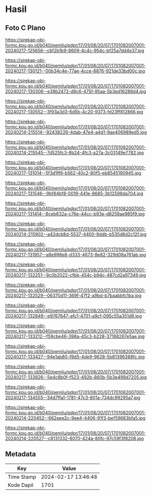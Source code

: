# Hasil

## Foto C Plano

https://sirekap-obj-formc.kpu.go.id/b040/pemilu/pdpr/17/01/08/20/07/1701082007001-20240217-125656--cbf2b1b9-8609-4c4c-954c-bf25a7dd4e37.jpg

https://sirekap-obj-formc.kpu.go.id/b040/pemilu/pdpr/17/01/08/20/07/1701082007001-20240217-130121--00b34c4e-77ae-4cce-8876-921de33bd00c.jpg

https://sirekap-obj-formc.kpu.go.id/b040/pemilu/pdpr/17/01/08/20/07/1701082007001-20240217-130306--e38b2472-d9c6-475f-95aa-5b3ed16286d4.jpg

https://sirekap-obj-formc.kpu.go.id/b040/pemilu/pdpr/17/01/08/20/07/1701082007001-20240217-130552--3f93a3d3-6d5b-4c20-9373-fd23ff812866.jpg

https://sirekap-obj-formc.kpu.go.id/b040/pemilu/pdpr/17/01/08/20/07/1701082007001-20240214-215514--92438226-4dab-47e4-a4d1-9ae406989ed5.jpg

https://sirekap-obj-formc.kpu.go.id/b040/pemilu/pdpr/17/01/08/20/07/1701082007001-20240214-215545--7d525fc3-8b24-4fc3-a27a-3c03149e7782.jpg

https://sirekap-obj-formc.kpu.go.id/b040/pemilu/pdpr/17/01/08/20/07/1701082007001-20240217-131014--5f3d1ff9-b562-40c2-80f5-eb8545190945.jpg

https://sirekap-obj-formc.kpu.go.id/b040/pemilu/pdpr/17/01/08/20/07/1701082007001-20240217-131546--9bf84bf8-0019-441e-8685-3b12598da704.jpg

https://sirekap-obj-formc.kpu.go.id/b040/pemilu/pdpr/17/01/08/20/07/1701082007001-20240217-131414--8ceb632a-c76e-44cc-b93e-d8258ae985f9.jpg

https://sirekap-obj-formc.kpu.go.id/b040/pemilu/pdpr/17/01/08/20/07/1701082007001-20240214-215902--a42dcb8d-5537-4400-9ddb-b535d6d2c12f.jpg

https://sirekap-obj-formc.kpu.go.id/b040/pemilu/pdpr/17/01/08/20/07/1701082007001-20240217-131957--a8e998e8-d333-4673-8e82-329d08a761ab.jpg

https://sirekap-obj-formc.kpu.go.id/b040/pemilu/pdpr/17/01/08/20/07/1701082007001-20240217-132251--9c0b2022-cfbb-454c-b94c-487cd2a97349.jpg

https://sirekap-obj-formc.kpu.go.id/b040/pemilu/pdpr/17/01/08/20/07/1701082007001-20240217-132529--06370d11-369f-47f2-a9bd-b7baabbfc1ba.jpg

https://sirekap-obj-formc.kpu.go.id/b040/pemilu/pdpr/17/01/08/20/07/1701082007001-20240217-132849--e9767647-afc1-4701-a9cf-095c55a351d9.jpg

https://sirekap-obj-formc.kpu.go.id/b040/pemilu/pdpr/17/01/08/20/07/1701082007001-20240217-133212--f59cbe46-398a-45c3-b228-37188267e5ae.jpg

https://sirekap-obj-formc.kpu.go.id/b040/pemilu/pdpr/17/01/08/20/07/1701082007001-20240217-133427--94e1ab80-f9d5-4de9-9628-5b81396388fc.jpg

https://sirekap-obj-formc.kpu.go.id/b040/pemilu/pdpr/17/01/08/20/07/1701082007001-20240217-133826--5e4c8b0f-f523-492b-860b-5b3e498d7205.jpg

https://sirekap-obj-formc.kpu.go.id/b040/pemilu/pdpr/17/01/08/20/07/1701082007001-20240217-134555--34d7ffa1-1781-47c3-801a-734dc99295a7.jpg

https://sirekap-obj-formc.kpu.go.id/b040/pemilu/pdpr/17/01/08/20/07/1701082007001-20240214-220452--662eee2c-9ee4-4406-91f3-bef59683bfa5.jpg

https://sirekap-obj-formc.kpu.go.id/b040/pemilu/pdpr/17/01/08/20/07/1701082007001-20240214-220527--c8131332-6070-424a-80fc-97c59f3f8208.jpg


## Metadata

| Key        | Value               |
| ---------- | ------------------- |
| Time Stamp | 2024-02-17 13:46:48 |
| Kode Dapil | 1701                |



